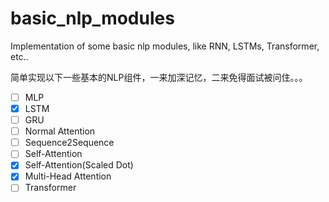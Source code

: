 # basic_nlp_modules
Implementation of some basic nlp modules, like RNN, LSTMs, Transformer, etc..


简单实现以下一些基本的NLP组件，一来加深记忆，二来免得面试被问住。。。

- [ ] MLP
- [x] LSTM
- [ ] GRU
- [ ] Normal Attention
- [ ] Sequence2Sequence
- [ ] Self-Attention
- [x] Self-Attention(Scaled Dot)
- [x] Multi-Head Attention
- [ ] Transformer
